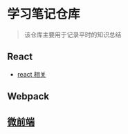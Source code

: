 # 学习笔记仓库

> 该仓库主要用于记录平时的知识总结

## React

- [react 相关](./react/README.md)

## Webpack

## [微前端](./mirco-frontends/README.md)

